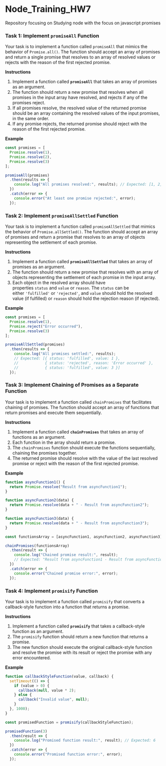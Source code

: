 # Node_Training_HW7
Repository focusing on Studying node with the focus on javascript promises

### **Task 1: Implement `promiseAll` Function**

Your task is to implement a function called `promiseAll` that mimics the behavior of `Promise.all()`. The function should accept an array of promises and return a single promise that resolves to an array of resolved values or rejects with the reason of the first rejected promise.

**Instructions**

1. Implement a function called **`promiseAll`** that takes an array of promises as an argument.
2. The function should return a new promise that resolves when all promises in the input array have resolved, and rejects if any of the promises reject.
3. If all promises resolve, the resolved value of the returned promise should be an array containing the resolved values of the input promises, in the same order.
4. If any promise rejects, the returned promise should reject with the reason of the first rejected promise.

**Example**

```js
const promises = [
  Promise.resolve(1),
  Promise.resolve(2),
  Promise.resolve(3)
];

promiseAll(promises)
  .then(results => {
    console.log("All promises resolved:", results); // Expected: [1, 2, 3]
  })
  .catch(error => {
    console.error("At least one promise rejected:", error);
  });
```

### **Task 2: Implement `promiseAllSettled` Function**

Your task is to implement a function called `promiseAllSettled` that mimics the behavior of `Promise.allSettled()`. The function should accept an array of promises and return a promise that resolves to an array of objects representing the settlement of each promise.

**Instructions**

1. Implement a function called **`promiseAllSettled`** that takes an array of promises as an argument.
2. The function should return a new promise that resolves with an array of objects representing the settlement of each promise in the input array.
3. Each object in the resolved array should have properties `status` and `value` or `reason`. The `status` can be either `'fulfilled'` or `'rejected'`, and `value` should hold the resolved value (if fulfilled) or `reason` should hold the rejection reason (if rejected).

**Example**
```js
const promises = [
  Promise.resolve(1),
  Promise.reject("Error occurred"),
  Promise.resolve(3)
];

promiseAllSettled(promises)
  .then(results => {
    console.log("All promises settled:", results);
    // Expected: [{ status: 'fulfilled', value: 1 },
    //            { status: 'rejected', reason: 'Error occurred' },
    //            { status: 'fulfilled', value: 3 }]
  });
```
### **Task 3: Implement Chaining of Promises as a Separate Function**

Your task is to implement a function called `chainPromises` that facilitates chaining of promises. The function should accept an array of functions that return promises and execute them sequentially.

**Instructions**

1. Implement a function called **`chainPromises`** that takes an array of functions as an argument.
2. Each function in the array should return a promise.
3. The `chainPromises` function should execute the functions sequentially, chaining the promises together.
4. The returned promise should resolve with the value of the last resolved promise or reject with the reason of the first rejected promise.

**Example**

```js
function asyncFunction1() {
  return Promise.resolve("Result from asyncFunction1");
}

function asyncFunction2(data) {
  return Promise.resolve(data + " - Result from asyncFunction2");
}

function asyncFunction3(data) {
  return Promise.resolve(data + " - Result from asyncFunction3");
}

const functionsArray = [asyncFunction1, asyncFunction2, asyncFunction3];

chainPromises(functionsArray)
  .then(result => {
    console.log("Chained promise result:", result);
    // Expected: "Result from asyncFunction1 - Result from asyncFunction2 - Result from asyncFunction3"
  })
  .catch(error => {
    console.error("Chained promise error:", error);
  });
```

### **Task 4: Implement `promisify` Function**

Your task is to implement a function called `promisify` that converts a callback-style function into a function that returns a promise.

**Instructions**

1. Implement a function called **`promisify`** that takes a callback-style function as an argument.
2. The `promisify` function should return a new function that returns a promise.
3. The new function should execute the original callback-style function and resolve the promise with its result or reject the promise with any error encountered.

**Example**

```js
function callbackStyleFunction(value, callback) {
  setTimeout(() => {
    if (value > 0) {
      callback(null, value * 2);
    } else {
      callback("Invalid value", null);
    }
  }, 1000);
}

const promisedFunction = promisify(callbackStyleFunction);

promisedFunction(3)
  .then(result => {
    console.log("Promised function result:", result); // Expected: 6
  })
  .catch(error => {
    console.error("Promised function error:", error);
  });
```